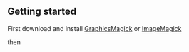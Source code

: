 ## Getting started

First download and install
[GraphicsMagick](http://www.graphicsmagick.org/) or [ImageMagick](http://www.imagemagick.org/)

then 
